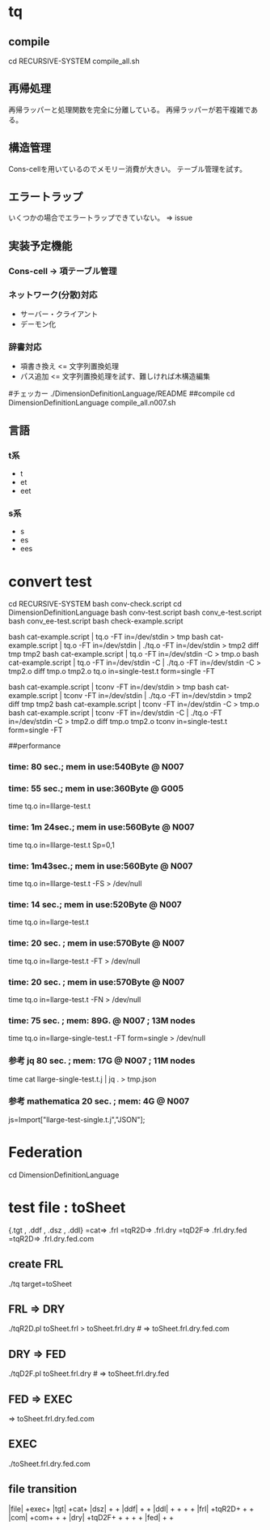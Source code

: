 # tq
## compile
cd RECURSIVE-SYSTEM
compile_all.sh
## 再帰処理
再帰ラッパーと処理関数を完全に分離している。
再帰ラッパーが若干複雑である。
## 構造管理
Cons-cellを用いているのでメモリー消費が大きい。
テーブル管理を試す。
## エラートラップ
いくつかの場合でエラートラップできていない。
=> issue
## 実装予定機能
### Cons-cell -> 項テーブル管理
### ネットワーク(分散)対応
- サーバー・クライアント
- デーモン化
### 辞書対応
- 項書き換え <= 文字列置換処理
- パス追加 <= 文字列置換処理を試す、難しければ木構造編集

#チェッカー
./DimensionDefinitionLanguage/README
##compile
cd DimensionDefinitionLanguage
compile_all.n007.sh
## 言語
### t系
- t
- et
- eet
### s系
- s
- es
- ees

# convert test
cd RECURSIVE-SYSTEM
bash conv-check.script
cd DimensionDefinitionLanguage
bash conv-test.script
bash conv_e-test.script
bash conv_ee-test.script
bash check-example.script

bash cat-example.script | tq.o -FT in=/dev/stdin > tmp
bash cat-example.script | tq.o -FT in=/dev/stdin | ./tq.o -FT in=/dev/stdin > tmp2
diff tmp tmp2
bash cat-example.script | tq.o -FT in=/dev/stdin -C > tmp.o
bash cat-example.script | tq.o -FT in=/dev/stdin -C | ./tq.o -FT in=/dev/stdin -C > tmp2.o
diff tmp.o tmp2.o
tq.o in=single-test.t form=single -FT

bash cat-example.script | tconv -FT in=/dev/stdin > tmp
bash cat-example.script | tconv -FT in=/dev/stdin | ./tq.o -FT in=/dev/stdin > tmp2
diff tmp tmp2
bash cat-example.script | tconv -FT in=/dev/stdin -C > tmp.o
bash cat-example.script | tconv -FT in=/dev/stdin -C | ./tq.o -FT in=/dev/stdin -C > tmp2.o
diff tmp.o tmp2.o
tconv in=single-test.t form=single -FT

##performance
### time: 80 sec.; mem in use:540Byte @ N007
### time: 55 sec.; mem in use:360Byte @ G005
time tq.o in=lllarge-test.t

### time: 1m 24sec.; mem in use:560Byte @ N007
time tq.o in=lllarge-test.t Sp=0,1

### time: 1m43sec.; mem in use:560Byte @ N007
time tq.o in=lllarge-test.t -FS > /dev/null

### time: 14 sec.; mem in use:520Byte @ N007
time tq.o in=llarge-test.t

### time: 20 sec. ; mem in use:570Byte @ N007
time tq.o in=llarge-test.t -FT > /dev/null

### time: 20 sec. ; mem in use:570Byte @ N007
time tq.o in=llarge-test.t -FN > /dev/null

### time: 75 sec. ; mem: 89G. @ N007 ; 13M nodes
time tq.o in=llarge-single-test.t -FT form=single > /dev/null
### 参考 jq 80 sec. ; mem: 17G @ N007 ; 11M nodes
time cat llarge-single-test.t.j | jq . > tmp.json
### 参考 mathematica 20 sec. ; mem: 4G @ N007
js=Import["llarge-test-single.t.j","JSON"];


# Federation
cd DimensionDefinitionLanguage
# test file : toSheet
{.tgt , .ddf , .dsz , .ddl} =cat=> .frl =tqR2D=> .frl.dry =tqD2F=> .frl.dry.fed =tqR2D=> .frl.dry.fed.com
## create FRL
./tq target=toSheet
## FRL => DRY 
./tqR2D.pl toSheet.frl > toSheet.frl.dry # => toSheet.frl.dry.fed.com
## DRY => FED
./tqD2F.pl toSheet.frl.dry # => toSheet.frl.dry.fed
## FED => EXEC
=> toSheet.frl.dry.fed.com
## EXEC
./toSheet.frl.dry.fed.com

## file transition
|file| +exec+
|tgt|  +cat+
|dsz|  +   + 
|ddf|  +   + 
|ddl|  +   + 
       +   +  |frl|  +tqR2D+ 
                     +     +                         |com|  +com+
                     +     +  |dry|  +tqD2F+                +   +
                                     +     +  |fed|         +   +
